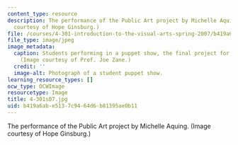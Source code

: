 ```yaml
---
content_type: resource
description: The performance of the Public Art project by Michelle Aquing. (Image
  courtesy of Hope Ginsburg.)
file: /courses/4-301-introduction-to-the-visual-arts-spring-2007/b419a6abe5137c9464d6b81395ae0b11_4-301s07.jpg
file_type: image/jpeg
image_metadata:
  caption: Students performing in a puppet show, the final project for this course.
    (Image courtesy of Prof. Joe Zane.)
  credit: ''
  image-alt: Photograph of a student puppet show.
learning_resource_types: []
ocw_type: OCWImage
resourcetype: Image
title: 4-301s07.jpg
uid: b419a6ab-e513-7c94-64d6-b81395ae0b11
---
```

The performance of the Public Art project by Michelle Aquing. (Image courtesy of Hope Ginsburg.)

